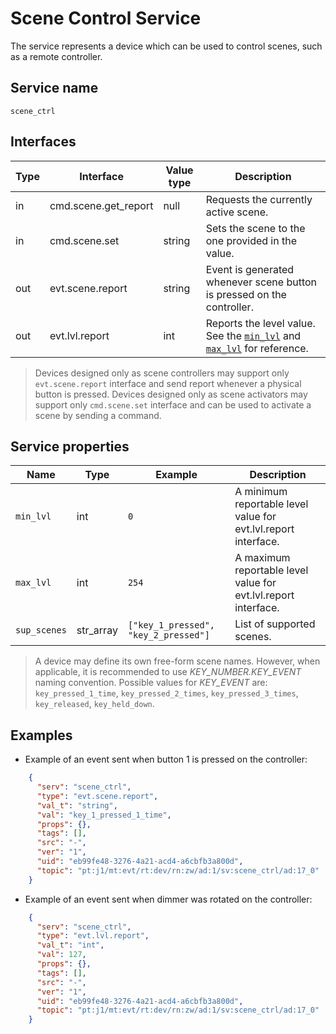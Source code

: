 # Scene Control Service

The service represents a device which can be used to control scenes, such as a remote controller.

## Service name

`scene_ctrl`

## Interfaces

| Type | Interface            | Value type | Description                                                                                                           |
|------|----------------------|------------|-----------------------------------------------------------------------------------------------------------------------|
| in   | cmd.scene.get_report | null       | Requests the currently active scene.                                                                                  |
| in   | cmd.scene.set        | string     | Sets the scene to the one provided in the value.                                                                      |
| out  | evt.scene.report     | string     | Event is generated whenever scene button is pressed on the controller.                                                |
| out  | evt.lvl.report       | int        | Reports the level value. See the [`min_lvl`](#service-properties) and [`max_lvl`](#service-properties) for reference. |

> Devices designed only as scene controllers may support only `evt.scene.report` interface and send report whenever a physical button is pressed.
> Devices designed only as scene activators may support only `cmd.scene.set` interface and can be used to activate a scene by sending a command.

## Service properties

| Name         | Type      | Example                                             | Description                                     |
|--------------|-----------|---------------------------------------|---------------------------------------------------------------|
| `min_lvl`    | int       | `0`                                   | A minimum reportable level value for evt.lvl.report interface.|
| `max_lvl`    | int       | `254`                                 | A maximum reportable level value for evt.lvl.report interface.|
| `sup_scenes` | str_array | `["key_1_pressed", "key_2_pressed"]`  | List of supported scenes.                                     |

> A device may define its own free-form scene names. However, when applicable, it is recommended to use *KEY_NUMBER.KEY_EVENT* naming convention. 
> Possible values for *KEY_EVENT* are: `key_pressed_1_time`, `key_pressed_2_times`, `key_pressed_3_times`, `key_released`, `key_held_down`.

## Examples

* Example of an event sent when button 1 is pressed on the controller:

```json
    {
      "serv": "scene_ctrl",
      "type": "evt.scene.report",
      "val_t": "string",
      "val": "key_1_pressed_1_time",
      "props": {},
      "tags": [],
      "src": "-",
      "ver": "1",
      "uid": "eb99fe48-3276-4a21-acd4-a6cbfb3a800d",
      "topic": "pt:j1/mt:evt/rt:dev/rn:zw/ad:1/sv:scene_ctrl/ad:17_0"
    }
```

* Example of an event sent when dimmer was rotated on the controller:

```json
    {
      "serv": "scene_ctrl",
      "type": "evt.lvl.report",
      "val_t": "int",
      "val": 127,
      "props": {},
      "tags": [],
      "src": "-",
      "ver": "1",
      "uid": "eb99fe48-3276-4a21-acd4-a6cbfb3a800d",
      "topic": "pt:j1/mt:evt/rt:dev/rn:zw/ad:1/sv:scene_ctrl/ad:17_0"
    }
```
